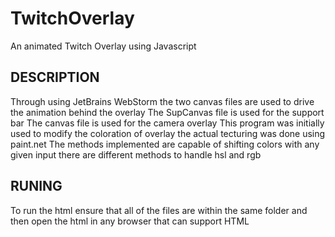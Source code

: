 # TwitchOverlay
An animated Twitch Overlay using Javascript

DESCRIPTION
-------------------------------------------------------------------------------------------------------------------------------------------
Through using JetBrains WebStorm the two canvas files are used to drive the animation behind the overlay
The SupCanvas file is used for the support bar
The canvas file is used for the camera overlay
This program was initially used to modify the coloration of overlay the actual tecturing was done using paint.net
The methods implemented are capable of shifting colors with any given input there are different methods to handle hsl and rgb

RUNING
-------------------------------------------------------------------------------------------------------------------------------------------
To run the html ensure that all of the files are within the same folder and then open the html in any browser that can support HTML
